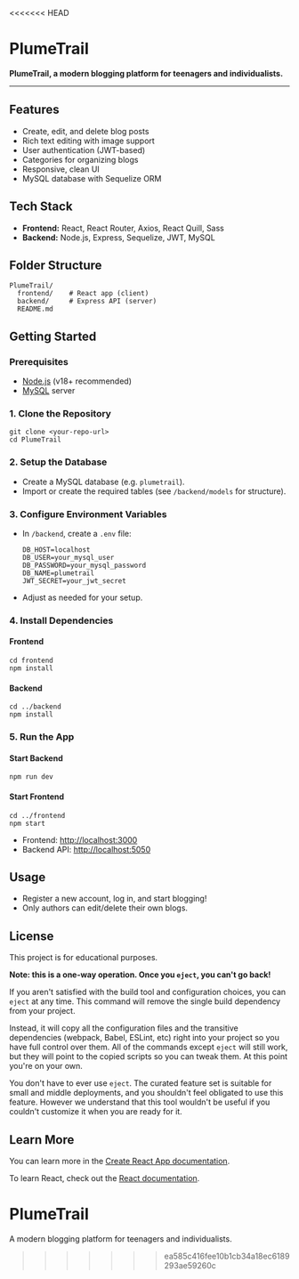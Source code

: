 <<<<<<< HEAD

# PlumeTrail

**PlumeTrail, a modern blogging platform for teenagers and individualists.**

---

## Features
- Create, edit, and delete blog posts
- Rich text editing with image support
- User authentication (JWT-based)
- Categories for organizing blogs
- Responsive, clean UI
- MySQL database with Sequelize ORM

## Tech Stack
- **Frontend:** React, React Router, Axios, React Quill, Sass
- **Backend:** Node.js, Express, Sequelize, JWT, MySQL

## Folder Structure
```
PlumeTrail/
  frontend/    # React app (client)
  backend/     # Express API (server)
  README.md
```

## Getting Started

### Prerequisites
- [Node.js](https://nodejs.org/) (v18+ recommended)
- [MySQL](https://www.mysql.com/) server

### 1. Clone the Repository
```
git clone <your-repo-url>
cd PlumeTrail
```

### 2. Setup the Database
- Create a MySQL database (e.g. `plumetrail`).
- Import or create the required tables (see `/backend/models` for structure).

### 3. Configure Environment Variables
- In `/backend`, create a `.env` file:
  ```env
  DB_HOST=localhost
  DB_USER=your_mysql_user
  DB_PASSWORD=your_mysql_password
  DB_NAME=plumetrail
  JWT_SECRET=your_jwt_secret
  ```
- Adjust as needed for your setup.

### 4. Install Dependencies
#### Frontend
```
cd frontend
npm install
```
#### Backend
```
cd ../backend
npm install
```

### 5. Run the App
#### Start Backend
```
npm run dev
```
#### Start Frontend
```
cd ../frontend
npm start
```
- Frontend: [http://localhost:3000](http://localhost:3000)
- Backend API: [http://localhost:5050](http://localhost:5050)

## Usage
- Register a new account, log in, and start blogging!
- Only authors can edit/delete their own blogs.

## License
This project is for educational purposes.

**Note: this is a one-way operation. Once you `eject`, you can't go back!**

If you aren't satisfied with the build tool and configuration choices, you can `eject` at any time. This command will remove the single build dependency from your project.

Instead, it will copy all the configuration files and the transitive dependencies (webpack, Babel, ESLint, etc) right into your project so you have full control over them. All of the commands except `eject` will still work, but they will point to the copied scripts so you can tweak them. At this point you're on your own.

You don't have to ever use `eject`. The curated feature set is suitable for small and middle deployments, and you shouldn't feel obligated to use this feature. However we understand that this tool wouldn't be useful if you couldn't customize it when you are ready for it.

## Learn More

You can learn more in the [Create React App documentation](https://facebook.github.io/create-react-app/docs/getting-started).

To learn React, check out the [React documentation](https://reactjs.org/).

# PlumeTrail

A modern blogging platform for teenagers and individualists.

> > > > > > > ea585c416fee10b1cb34a18ec6189293ae59260c
